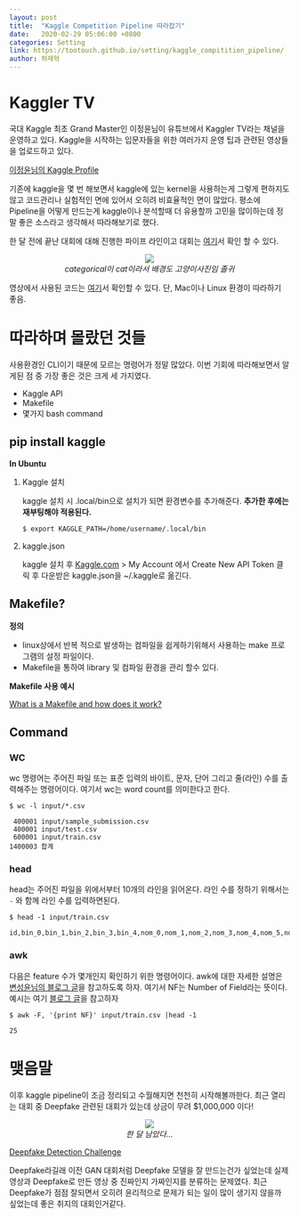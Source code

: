 ```yaml
---
layout: post
title:  "Kaggle Competition Pipeline 따라잡기"
date:   2020-02-29 05:06:00 +0800
categories: Setting
link: https://tootouch.github.io/setting/kaggle_compitition_pipeline/
author: 허재혁
--- 
```


# Kaggler TV

국대 Kaggle 최초 Grand Master인 이정윤님이 유튜브에서 Kaggler TV라는 채널을 운영하고 있다. Kaggle을 시작하는 입문자들을 위한 여러가지 운영 팁과 관련된 영상들을 업로드하고 있다. 

[이정윤님의 Kaggle Profile](https://www.kaggle.com/jeongyoonlee)

기존에 kaggle을 몇 번 해보면서 kaggle에 있는 kernel을 사용하는게 그렇게 편하지도 않고 코드관리나 실험적인 면에 있어서 오히려 비효율적인 면이 많았다. 평소에 Pipeline을 어떻게 만드는게 kaggle이나 분석할때 더 유용할까 고민을 많이하는데 정말 좋은 소스라고 생각해서 따라해보기로 했다.

한 달 전에 끝난 대회에 대해 진행한 파이프 라인이고 대회는 [여기](https://www.kaggle.com/c/cat-in-the-dat-ii/leaderboard)서 확인 할 수 있다.

<p align='center'>
    <img src="https://drive.google.com/uc?id=1qeVgkRX1tkdPJHzOobqlt37HP7myjsJb"><br>
    <i>categorical이 cat이라서 배경도 고양이사진임 졸귀</i>
</p>


영상에서 사용된 코드는 [여기](https://github.com/kaggler-tv/cat-in-the-dat-ii)서 확인할 수 있다. 단, Mac이나 Linux 환경이 따라하기 좋음. 

# 따라하며 몰랐던 것들

사용환경인 CLI이기 때문에 모르는 명령어가 정말 많았다. 이번 기회에 따라해보면서 알게된 점 중 가장 좋은 것은 크게 세 가지였다.

- Kaggle API
- Makefile
- 몇가지 bash command

## pip install kaggle

**In Ubuntu**

1. Kaggle 설치

    kaggle 설치 시 .local/bin으로 설치가 되면 환경변수를 추가해준다. **추가한 후에는 재부팅해야 적용된다.**
    ```bash
    $ export KAGGLE_PATH=/home/username/.local/bin
    ```

2. kaggle.json 

    kaggle 설치 후 [Kaggle.com](https://www.kaggle.com/) > My Account 에서 Create New API Token 클릭 후 다운받은 kaggle.json을 ~/.kaggle로 옮긴다.

## Makefile?

**정의**

- linux상에서 반복 적으로 발생하는 컴파일을 쉽게하기위해서 사용하는 make 프로그램의 설정 파일이다.
- Makefile을 통하여 library 및 컴파일 환경을 관리 할수 있다.

**Makefile 사용 예시**

[What is a Makefile and how does it work?](https://opensource.com/article/18/8/what-how-makefile)

## Command

### WC

wc 명령어는 주어진 파일 또는 표준 입력의 바이트, 문자, 단어 그리고 줄(라인) 수를 출력해주는 명령어이다. 여기서 wc는 word count를 의미한다고 한다.

    $ wc -l input/*.csv
    
     400001 input/sample_submission.csv
     400001 input/test.csv
     600001 input/train.csv
    1400003 합계

### head

head는 주어진 파일을 위에서부터 10개의 라인을 읽어온다. 라인 수를 정하기 위해서는 `-` 와 함께 라인 수를 입력하면된다.

    $ head -1 input/train.csv
    
    id,bin_0,bin_1,bin_2,bin_3,bin_4,nom_0,nom_1,nom_2,nom_3,nom_4,nom_5,nom_6,nom_7,nom_8,nom_9,ord_0,ord_1,ord_2,ord_3,ord_4,ord_5,day,month,target

### awk

다음은 feature 수가 몇개인지 확인하기 위한 명령어이다. awk에 대한 자세한 설명은 [변성윤님의 블로그 글](https://zzsza.github.io/development/2017/12/20/linux-6/)을 참고하도록 하자. 여기서 NF는 Number of Field라는 뜻이다. 예시는 여기 [블로그 글](https://happyoutlet.tistory.com/entry/awk-NF-Number-Of-Fields-unix-linux)을 참고하자

    $ awk -F, '{print NF}' input/train.csv |head -1
    
    25

# 맺음말

이후 kaggle pipeline이 조금 정리되고 수월해지면 천천히 시작해볼까한다. 최근 열리는 대회 중 Deepfake 관련된 대회가 있는데 상금이 무려 $1,000,000 이다! 

<p align='center'>
    <img src="https://drive.google.com/uc?id=1iaiwAmyBXlERATfJlDBzBxhclosKy3Jv"><br>
    <i>한 달 남았다... </i>
</p>

[Deepfake Detection Challenge](https://www.kaggle.com/c/deepfake-detection-challenge)

Deepfake라길래 이전 GAN 대회처럼 Deepfake 모델을 잘 만드는건가 싶었는데 실제 영상과 Deepfake로 만든 영상 중 진짜인지 가짜인지를 분류하는 문제였다. 최근 Deepfake가 점점 잘되면서 오히려 윤리적으로 문제가 되는 일이 많이 생기지 않을까 싶었는데 좋은 취지의 대회인거같다.